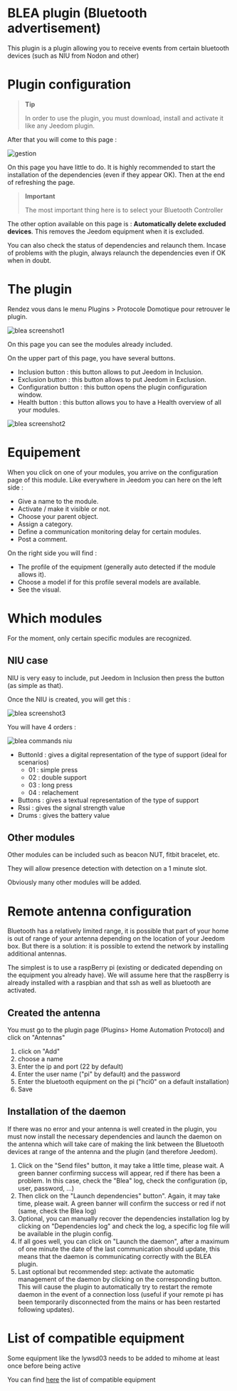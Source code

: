 
# BLEA plugin (Bluetooth advertisement)

This plugin is a plugin allowing you to receive events from certain bluetooth devices (such as NIU from Nodon and other)

# Plugin configuration

> **Tip**
>
> In order to use the plugin, you must download, install and activate it like any Jeedom plugin.

After that you will come to this page :

![gestion](../images/gestion.jpg)

On this page you have little to do. It is highly recommended to start the installation of the dependencies (even if they appear OK). Then at the end of refreshing the page.

> **Important**
>
> The most important thing here is to select your Bluetooth Controller

The other option available on this page is : **Automatically delete excluded devices**. This removes the Jeedom equipment when it is excluded.

You can also check the status of dependencies and relaunch them. Incase of problems with the plugin, always relaunch the dependencies even if OK when in doubt.

# The plugin

Rendez vous dans le menu Plugins &gt; Protocole Domotique pour retrouver le plugin.

![blea screenshot1](../images/blea_screenshot1.jpg)

On this page you can see the modules already included.

On the upper part of this page, you have several buttons.

- Inclusion button : this button allows to put Jeedom in Inclusion.
- Exclusion button : this button allows to put Jeedom in Exclusion.
- Configuration button : this button opens the plugin configuration window.
- Health button : this button allows you to have a Health overview of all your modules.

![blea screenshot2](../images/blea_screenshot2.jpg)

# Equipement

When you click on one of your modules, you arrive on the configuration page of this module. Like everywhere in Jeedom you can here on the left side :

- Give a name to the module.
- Activate / make it visible or not.
- Choose your parent object.
- Assign a category.
- Define a communication monitoring delay for certain modules.
- Post a comment.

On the right side you will find :

- The profile of the equipment (generally auto detected if the module allows it).
- Choose a model if for this profile several models are available.
- See the visual.

# Which modules

For the moment, only certain specific modules are recognized.

## NIU case

NIU is very easy to include, put Jeedom in Inclusion then press the button (as simple as that).

Once the NIU is created, you will get this :

![blea screenshot3](../images/blea_screenshot3.jpg)

You will have 4 orders :

![blea commands niu](../images/blea_commands_niu.jpg)

- ButtonId : gives a digital representation of the type of support (ideal for scenarios)
  - 01 : simple press
  - 02 : double support
  - 03 : long press
  - 04 : relachement
- Buttons : gives a textual representation of the type of support
- Rssi : gives the signal strength value
- Drums : gives the battery value

## Other modules

Other modules can be included such as beacon NUT, fitbit bracelet, etc.

They will allow presence detection with detection on a 1 minute slot.

Obviously many other modules will be added.

# Remote antenna configuration

Bluetooth has a relatively limited range, it is possible that part of your home is out of range of your antenna depending on the location of your Jeedom box.
But there is a solution: it is possible to extend the network by installing additional antennas.

The simplest is to use a raspBerry pi (existing or dedicated depending on the equipment you already have). We will assume here that the raspBerry is already installed with a raspbian and that ssh as well as bluetooth are activated.

## Created the antenna

You must go to the plugin page (Plugins> Home Automation Protocol) and click on "Antennas"

1) click on "Add"
2) choose a name
3) Enter the ip and port (22 by default)
4) Enter the user name ("pi" by default) and the password
5) Enter the bluetooth equipment on the pi ("hci0" on a default installation)
6) Save

## Installation of the daemon

If there was no error and your antenna is well created in the plugin, you must now install the necessary dependencies and launch the daemon on the antenna which will take care of making the link between the Bluetooth devices at range of the antenna and the plugin (and therefore Jeedom).

1) Click on the "Send files" button, it may take a little time, please wait. A green banner confirming success will appear, red if there has been a problem. In this case, check the "Blea" log, check the configuration (ip, user, password, ...)
2) Then click on the "Launch dependencies" button". Again, it may take time, please wait. A green banner will confirm the success or red if not (same, check the Blea log)
3) Optional, you can manually recover the dependencies installation log by clicking on "Dependencies log" and check the log, a specific log file will be available in the plugin config.
4) If all goes well, you can click on "Launch the daemon", after a maximum of one minute the date of the last communication should update, this means that the daemon is communicating correctly with the BLEA plugin.
5) Last optional but recommended step: activate the automatic management of the daemon by clicking on the corresponding button. This will cause the plugin to automatically try to restart the remote daemon in the event of a connection loss (useful if your remote pi has been temporarily disconnected from the mains or has been restarted following updates).


# List of compatible equipment

Some equipment like the lywsd03 needs to be added to mihome at least once before being active

You can find [here](https://doc.jeedom.com/en_US/blea/equipement.compatible) the list of compatible equipment
